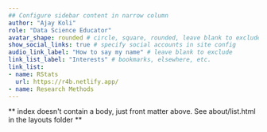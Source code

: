 ```yaml
---
## Configure sidebar content in narrow column
author: "Ajay Koli"
role: "Data Science Educator"
avatar_shape: rounded # circle, square, rounded, leave blank to exclude
show_social_links: true # specify social accounts in site config
audio_link_label: "How to say my name" # leave blank to exclude
link_list_label: "Interests" # bookmarks, elsewhere, etc.
link_list:
- name: RStats
  url: https://r4b.netlify.app/
- name: Research Methods
---
```


** index doesn't contain a body, just front matter above.
See about/list.html in the layouts folder **